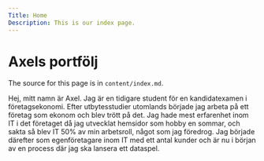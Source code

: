 ```yaml
---
Title: Home
Description: This is our index page.
---
```


Axels portfölj
==========================

The source for this page is in `content/index.md`.
<br>
<p>
Hej, mitt namn är Axel. Jag är en tidigare student för en kandidatexamen i företagsekonomi. Efter utbytesstudier utomlands började jag arbeta på ett företag som ekonom och blev trött på det. Jag hade mest erfarenhet inom IT i det företaget då jag utvecklat hemsidor som hobby en sommar, och sakta så blev IT 50% av min arbetsroll, något som jag föredrog. Jag började därefter som egenföretagare inom IT med ett antal kunder och är nu i början av en process där jag ska lansera ett dataspel.
</p>

